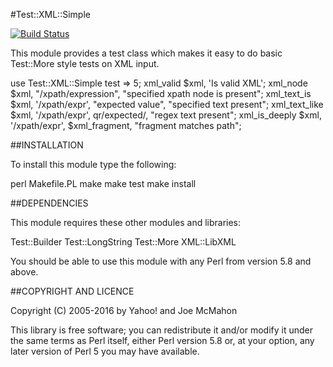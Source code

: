 #Test::XML::Simple

[![Build Status](https://travis-ci.org/joemcmahon/test-xml-simple.svg?branch=master)](https://travis-ci.org/joemcmahon/test-xml-simple)

This module provides a test class which makes it easy to do basic
Test::More style tests on XML input.

  use Test::XML::Simple test => 5;
  xml_valid $xml, 'Is valid XML';
  xml_node $xml, "/xpath/expression", "specified xpath node is present";
  xml_text_is $xml, '/xpath/expr', "expected value", "specified text present";
  xml_text_like $xml, '/xpath/expr', qr/expected/, "regex text present";
  xml_is_deeply $xml, '/xpath/expr', $xml_fragment, "fragment matches path";

##INSTALLATION

To install this module type the following:

   perl Makefile.PL
   make
   make test
   make install

##DEPENDENCIES

This module requires these other modules and libraries:

  Test::Builder
  Test::LongString
  Test::More
  XML::LibXML

You should be able to use this module with any Perl from version 5.8 and above.

##COPYRIGHT AND LICENCE

Copyright (C) 2005-2016 by Yahoo! and Joe McMahon

This library is free software; you can redistribute it and/or modify
it under the same terms as Perl itself, either Perl version 5.8 or,
at your option, any later version of Perl 5 you may have available.
